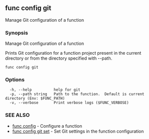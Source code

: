 ## func config git

Manage Git configuration of a function

### Synopsis

Manage Git configuration of a function

Prints Git configuration for a function project present in
the current directory or from the directory specified with --path.


```
func config git
```

### Options

```
  -h, --help          help for git
  -p, --path string   Path to the function.  Default is current directory (Env: $FUNC_PATH)
  -v, --verbose       Print verbose logs ($FUNC_VERBOSE)
```

### SEE ALSO

* [func config](func_config.md)	 - Configure a function
* [func config git set](func_config_git_set.md)	 - Set Git settings in the function configuration

